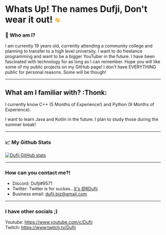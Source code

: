 # Whats Up! The names Dufji, Don't wear it out! <img src=https://raw.githubusercontent.com/HyperSkys/HyperSkys/main/assets/hi.gif width="19px">

### 🤔 Who am I?

I am currently 19 years old, currently attending a community college and planning to transfer to a high level university. I want to do freelance programming and want to be a bigger YouTuber in the future. I have been fascinated with technology for as long as I can remember. Hope you will like some of my public projects on my GitHub page! I don't have EVERYTHING public for personal reasons. Some will be though!

---
## What am I familiar with? :Thonk:

I currently know C++ (5 Months of Experience!) and Python (9 Months of Experience).

I want to learn Java and Kotlin in the future. I plan to study those during the summer break!

---
### 📈 My Github Stats
[![Dufji GitHub stats](https://github-readme-stats.vercel.app/api?username=Dufji&count_private=true&show_icons=true&theme=dark)](https://github.com/anuraghazra/github-readme-stats)

---
### How can you contact me?!

- Discord: Dufji#9571
- Twitter: Twitter is for suckas...[It's @RDufji](https://www.twitter.com/RDufji)
- Business email: dufji.biz@gmail.com

---
### I have other socials ;)
                                                                                                  
Youtube: https://www.youtube.com/c/Dufji                                                                                                        
Twitch: https://www.twitch.tv/Dufji                                                                                                      
 
